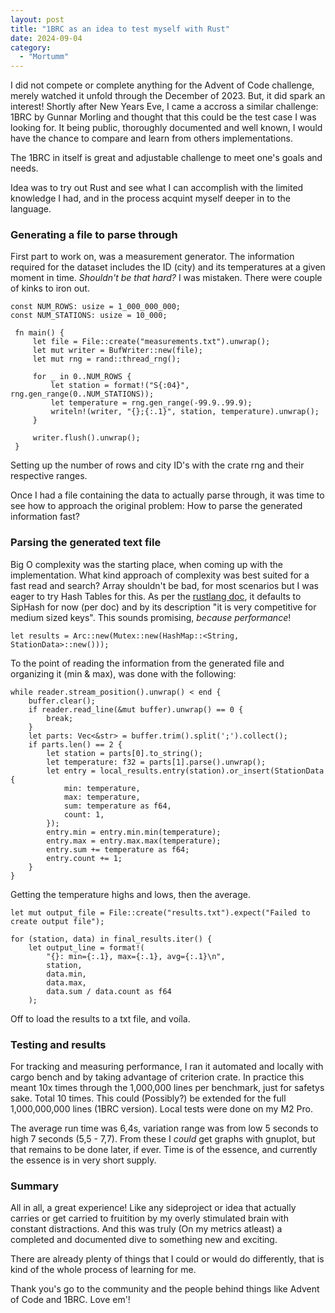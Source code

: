 ```yaml
---
layout: post
title: "1BRC as an idea to test myself with Rust"
date: 2024-09-04
category:
  - "Mortumm"
---
```


I did not compete or complete anything for the Advent of Code challenge, merely watched it unfold through the December of 2023.
But, it did spark an interest!
Shortly after New Years Eve, I came a accross a similar challenge: 1BRC by Gunnar Morling and thought that this could be the test case I was looking for. It being public, thoroughly documented and well known, I would have the chance to compare and learn from others implementations.

The 1BRC in itself is great and adjustable challenge to meet one's goals and needs.

Idea was to try out Rust and see what I can accomplish with the limited knowledge I had, and in the process acquint myself deeper in to the language.

### Generating a file to parse through

First part to work on, was a measurement generator. The information required for the dataset includes the ID (city) and its temperatures at a given moment in time. *Shouldn't be that hard?*
I was mistaken. There were couple of kinks to iron out.

```
const NUM_ROWS: usize = 1_000_000_000;
const NUM_STATIONS: usize = 10_000;

 fn main() {
     let file = File::create("measurements.txt").unwrap();
     let mut writer = BufWriter::new(file);
     let mut rng = rand::thread_rng();

     for _ in 0..NUM_ROWS {
         let station = format!("S{:04}", rng.gen_range(0..NUM_STATIONS));
         let temperature = rng.gen_range(-99.9..99.9);
         writeln!(writer, "{};{:.1}", station, temperature).unwrap();
     }

     writer.flush().unwrap();
 }
 ```

Setting up the number of rows and city ID's with the crate rng and their respective ranges.

Once I had a file containing the data to actually parse through, it was time to see how to approach the original problem: How to parse the generated information fast?

### Parsing the generated text file

Big O complexity was the starting place, when coming up with the implementation. What kind approach of complexity was best suited for a fast read and search? Array shouldn't be bad, for most scenarios but I was eager to try Hash Tables for this. As per the [rustlang doc](https://doc.rust-lang.org/stable/std/collections/struct.HashMap.html), it defaults to SipHash for now (per doc) and by its description "it is very competitive for medium sized keys". This sounds promising, *because performance*!

```
let results = Arc::new(Mutex::new(HashMap::<String, StationData>::new()));
```

To the point of reading the information from the generated file and organizing it (min & max), was done with the following:

```
while reader.stream_position().unwrap() < end {
    buffer.clear();
    if reader.read_line(&mut buffer).unwrap() == 0 {
        break;
    }
    let parts: Vec<&str> = buffer.trim().split(';').collect();
    if parts.len() == 2 {
        let station = parts[0].to_string();
        let temperature: f32 = parts[1].parse().unwrap();
        let entry = local_results.entry(station).or_insert(StationData {
            min: temperature,
            max: temperature,
            sum: temperature as f64,
            count: 1,
        });
        entry.min = entry.min.min(temperature);
        entry.max = entry.max.max(temperature);
        entry.sum += temperature as f64;
        entry.count += 1;
    }
}
```

Getting the temperature highs and lows, then the average.

```
let mut output_file = File::create("results.txt").expect("Failed to create output file");

for (station, data) in final_results.iter() {
    let output_line = format!(
        "{}: min={:.1}, max={:.1}, avg={:.1}\n",
        station,
        data.min,
        data.max,
        data.sum / data.count as f64
    );
```

Off to load the results to a txt file, and voíla.

### Testing and results

For tracking and measuring performance, I ran it automated and locally with cargo bench and by taking advantage of criterion crate.
In practice this meant 10x times through the 1,000,000 lines per benchmark, just for safetys sake. Total 10 times.
This could (Possibly?) be extended for the full 1,000,000,000 lines (1BRC version).
Local tests were done on my M2 Pro.

The average run time was 6,4s, variation range was from low 5 seconds to high 7 seconds (5,5 - 7,7).
From these I _could_ get graphs with gnuplot, but that remains to be done later, if ever. Time is of the essence, and currently the essence is in very short supply.

### Summary

All in all, a great experience! Like any sideproject or idea that actually carries or get carried to fruitition by my overly stimulated brain with constant distractions. And this was truly (On my metrics atleast) a completed and documented dive to something new and exciting.

There are already plenty of things that I could or would do differently, that is kind of the whole process of learning for me.

Thank you's go to the community and the people behind things like Advent of Code and 1BRC. Love em'!

